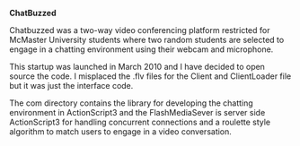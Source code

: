 **ChatBuzzed**

Chatbuzzed was a two-way video conferencing platform restricted for McMaster University students where two random students are selected to engage in a chatting environment using their webcam and microphone.

This startup was launched in March 2010 and I have decided to open source the code. I misplaced the .flv files for the Client and ClientLoader file but it was just the interface code. 

The com directory contains the library for developing the chatting environment in ActionScript3 and the FlashMediaSever is server side ActionScript3 for handling concurrent connections and a roulette style algorithm to match users to engage in a video conversation.
